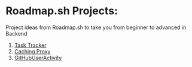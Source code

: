 # Roadmap.sh Projects:

Project ideas from Roadmap.sh to take you from beginner to advanced in Backend 

1. [Task Tracker](https://roadmap.sh/projects/task-tracker)
2. [Caching Proxy](https://roadmap.sh/projects/caching-server)
3. [GitHubUserActivity](..%2FCachingProxy%2Fpyproject.toml)